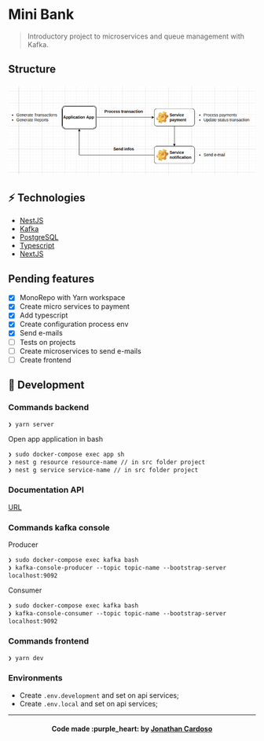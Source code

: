 # Mini Bank

> Introductory project to microservices and queue management with Kafka.

## Structure

<h3 align="left">
  <img alt="Structure" title="#structure" width="700px" src=".github/structure.png"><br>
</h3>

## :zap: Technologies

- [NestJS](https://nestjs.com/)
- [Kafka](https://kafka.apache.org/)
- [PostgreSQL](https://www.postgresql.org/)
- [Typescript](https://www.typescriptlang.org/)
- [NextJS](https://nextjs.org/)

## Pending features

- [x] MonoRepo with Yarn workspace
- [x] Create micro services to payment
- [x] Add typescript
- [x] Create configuration process env
- [x] Send e-mails
- [ ] Tests on projects
- [ ] Create microservices to send e-mails
- [ ] Create frontend

## :rocket: Development

### Commands backend

```console
❯ yarn server
```

Open app application in bash

```console
❯ sudo docker-compose exec app sh
❯ nest g resource resource-name // in src folder project
❯ nest g service service-name // in src folder project
```

### Documentation API

[URL](http://localhost:3000/api/)

### Commands kafka console

Producer

```console
❯ sudo docker-compose exec kafka bash
❯ kafka-console-producer --topic topic-name --bootstrap-server localhost:9092
```

Consumer

```console
❯ sudo docker-compose exec kafka bash
❯ kafka-console-consumer --topic topic-name --bootstrap-server localhost:9092
```

### Commands frontend

```console
❯ yarn dev
```

### Environments

- Create `.env.development` and set on api services;
- Create `.env.local` and set on api services;

---

<h4 align="center">
  Code made :purple_heart: by <a href="https://www.linkedin.com/in/jonathanccardoso/" target="_blank">Jonathan Cardoso</a>
</h4>

